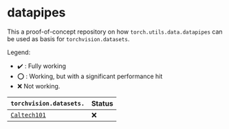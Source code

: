 # datapipes

This a proof-of-concept repository on how `torch.utils.data.datapipes` can be used as basis for `torchvision.datasets`.

Legend:

- :heavy_check_mark: : Fully working
- :o: : Working, but with a significant performance hit
- :x: Not working.

| `torchvision.datasets.`     | Status             |
|:----------------------------|--------------------|
| [`Caltech101`](caltech101/) | :x:                |
